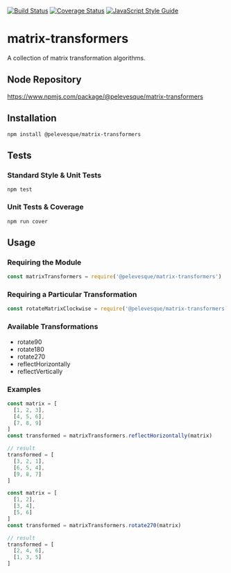 [![Build Status](https://travis-ci.org/pelevesque/matrix-transformers.svg?branch=master)](https://travis-ci.org/pelevesque/matrix-transformers)
[![Coverage Status](https://coveralls.io/repos/github/pelevesque/matrix-transformers/badge.svg?branch=master)](https://coveralls.io/github/pelevesque/matrix-transformers?branch=master)
[![JavaScript Style Guide](https://img.shields.io/badge/code_style-standard-brightgreen.svg)](https://standardjs.com)

# matrix-transformers

A collection of matrix transformation algorithms.

## Node Repository

https://www.npmjs.com/package/@pelevesque/matrix-transformers

## Installation

`npm install @pelevesque/matrix-transformers`

## Tests

### Standard Style & Unit Tests

`npm test`

### Unit Tests & Coverage

`npm run cover`

## Usage

### Requiring the Module

```js
const matrixTransformers = require('@pelevesque/matrix-transformers')
```

### Requiring a Particular Transformation

```js
const rotateMatrixClockwise = require('@pelevesque/matrix-transformers').rotate90
```

### Available Transformations

- rotate90
- rotate180
- rotate270
- reflectHorizontally
- reflectVertically

### Examples

```js
const matrix = [
  [1, 2, 3],
  [4, 5, 6],
  [7, 8, 9]
]
const transformed = matrixTransformers.reflectHorizontally(matrix)

// result
transformed = [
  [3, 2, 1],
  [6, 5, 4],
  [9, 8, 7]
]
```

```js
const matrix = [
  [1, 2],
  [3, 4],
  [5, 6]
]
const transformed = matrixTransformers.rotate270(matrix)

// result
transformed = [
  [2, 4, 6],
  [1, 3, 5]
]
```
